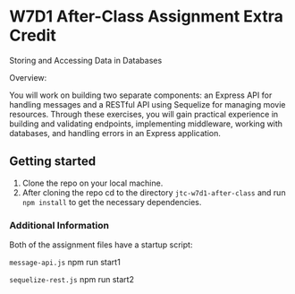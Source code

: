 # W7D1 After-Class Assignment Extra Credit

Storing and Accessing Data in Databases

Overview:

You will work on building two separate components: an Express API for handling messages and a RESTful API using Sequelize for managing movie resources. Through these exercises, you will gain practical experience in building and validating endpoints, implementing middleware, working with databases, and handling errors in an Express application.

## Getting started

1. Clone the repo on your local machine.
2. After cloning the repo cd to the directory `jtc-w7d1-after-class`  and run `npm install` to get the necessary dependencies.

### Additional Information

Both of the assignment files have a startup script:

  `message-api.js` npm run start1

  `sequelize-rest.js` npm run start2
